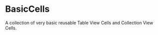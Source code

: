 BasicCells
==========

A collection of very basic reusable Table View Cells and Collection View Cells.
